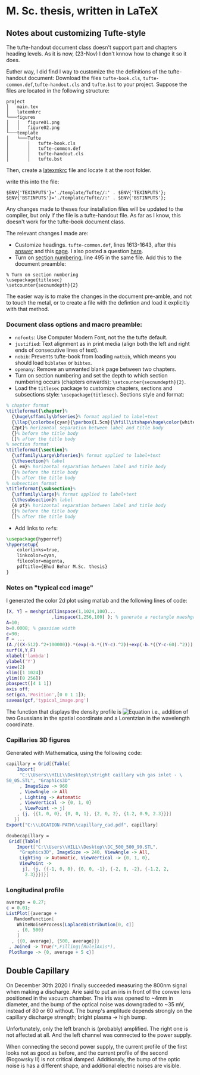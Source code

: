 # M. Sc. thesis, written in LaTeX

## Notes about customizing Tufte-style
The tufte-handout document class doesn't support part and chapters heading levels. As it is now, (23-Nov) I don't knnow how to change it so it does.

Euther way, I did find I way to customize the the definitions of the tufte-handout document:
Download the files `tufte-book.cls`, `tufte-common.def`,`tufte-handout.cls` and `tufte.bst` to your project. Suppose the files are located in the following structure:
```
project
│   main.tex
│   latexmkrc     
└───figures
│   │   figure01.png
│   │   figure02.png
└───template
│   └───Tufte
│       │   tufte-book.cls
│       │   tufte-common.def
│       │   tufte-handout.cls
│       │   tufte.bst
```

Then, create a [latexmkrc](https://www.overleaf.com/learn/latex/Questions/I%20have%20a%20lot%20of%20.cls,%20.sty,%20.bst%20files,%20and%20I%20want%20to%20put%20them%20in%20a%20folder%20to%20keep%20my%20project%20uncluttered.%20But%20my%20project%20is%20not%20finding%20them%20to%20compile%20correctly) file and locate it at the root folder.

write this into the file:
```
$ENV{'TEXINPUTS'}='./template/Tufte//:' . $ENV{'TEXINPUTS'};
$ENV{'BSTINPUTS'}='./template/Tufte//:' . $ENV{'BSTINPUTS'};
```
Any changes made to theses four installation files will be updated to the compiler, but only if the file is a tufte-handout file. As far as I know, this doesn't work for the tufte-book document class.

The relevant changes I made are:
 - Customize headings. `tufte-common.def`, lines 1613-1643, after this [answer](https://tex.stackexchange.com/a/96125) and this [page](https://www.overleaf.com/learn/latex/Sections_and_chapters#Customize_chapters_and_sections). I also posted a question [here](https://latex.org/forum/viewtopic.php?f=48&t=33875).
 - Turn on [section numbering](https://www.overleaf.com/learn/latex/Sections_and_chapters#Document_Sectioning), line 495 in the same file. Add this to the document preamble:
 ```
 % Turn on section numbering
\usepackage{titlesec}
\setcounter{secnumdepth}{2}
 ```

The easier way is to make the changes in the document pre-amble, and not to touch the metal, or to create a file with the defintion and load it explicitly with that method.

### Document class options and macro preamble:
- `nofonts`: Use Computer Modern Font, not the the tufte default.
- `justified`: Text alignment as in print media (align both the left and right ends of consecutive lines of text).
- `nobib`: Prevents tufte-book from loading `natbib`, which means you should load `biblatex` or `bibtex`.
- `openany`: Remove an unwanted blank page between two chapters.
- Turn on section numbering and set the depth to which section numbering occurs (chapters onwards): `\setcounter{secnumdepth}{2}`.
- Load the `titlesec` package to customize chapters, sections and subsections style: `\usepackage{titlesec}`.
Sections style and format:
```tex
% chapter format
\titleformat{\chapter}%
  {\huge\sffamily\bfseries}% format applied to label+text
  {\llap{\colorbox{cyan}{\parbox{1.5cm}{\hfill\itshape\huge\color{white}\thechapter}}}}% label
  {2pt}% horizontal separation between label and title body
  {}% before the title body
  []% after the title body
% section format
\titleformat{\section}%
  {\sffamily\Large\bfseries}% format applied to label+text
  {\thesection}% label
  {1 em}% horizontal separation between label and title body
  {}% before the title body
  []% after the title body
% subsection format
\titleformat{\subsection}%
  {\sffamily\large}% format applied to label+text
  {\thesubsection}% label
  {4 pt}% horizontal separation between label and title body
  {}% before the title body
  []% after the title body
```

- Add links to `ref`s:
```tex
\usepackage{hyperref}
\hypersetup{
    colorlinks=true,
    linkcolor=cyan,
    filecolor=magenta,
    pdftitle={Ehud Behar M.Sc. thesis}
}
```


### Notes on "typical ccd image"
I generated the color 2d plot using matlab and the following lines of code:
```matlab
[X, Y] = meshgrid(linspace(1,1024,100)...
                 ,linspace(1,256,100) ); % generate a rectangle maeshgrid
A=10;
b=0.0008; % gausiian width
c=90;
F = ...
(A./((X-512).^2+100000)).*(exp(-b.*((Y-c).^2))+exp(-b.*((Y-c-60).^2)));
surf(X,Y,F)
xlabel('lambda')
ylabel('Y')
view(2)
xlim([1 1024])
ylim([0 256])
pbaspect([4 1 1])
axis off;
set(gca,'Position',[0 0 1 1]);
saveas(gcf,'typical_image.png')
```
The function that displays the density profile is
![Equation](https://i.ibb.co/RbssSnx/png.png) i.e., addition of two Gaussians in the spatial coordinate and a Lorentzian in the wavelength coordinate.

### Capillaries 3D figures
Generated with Mathematica, using the following code:
```mathematica
capillary = Grid[{Table[
    Import[
     "C:\\Users\\HILL\\Desktop\\stright caillary wih gas inlet - \
50_05.STL", "Graphics3D"
     , ImageSize -> 960
     , ViewAngle -> All
     , Lighting -> Automatic
     , ViewVertical -> {0, 1, 0}
     , ViewPoint -> j]
    , {j, {{1, 0, 0}, {0, 0, 1}, {2, 0, 2}, {1.2, 0.9, 2.3}}}]
   }]
Export["C:\\LOCATION-PATH\\capillary_cad.pdf", capillary]

doubecapillary = 
 Grid[{Table[
    Import["C:\\Users\\HILL\\Desktop\\DC_500_500_90.STL", 
     "Graphics3D", ImageSize -> 240, ViewAngle -> All, 
     Lighting -> Automatic, ViewVertical -> {0, 1, 0}, 
     ViewPoint -> 
      j], {j, {{-1, 0, 0}, {0, 0, -1}, {-2, 0, -2}, {-1.2, 2, 
       2.3}}}]}]
```

### Longitudinal profile
```mathematica
average = 0.27;
c = 0.01;
ListPlot[{average +
   RandomFunction[
    WhiteNoiseProcess[LaplaceDistribution[0, c]]
    , {0, 500}
    ]
  , {{0, average}, {500, average}}}
 , Joined -> True(*,Filling\[Rule]Axis*),
 PlotRange -> {0, average + 5 c}]
```

## Double Capillary
On December 30th 2020 I finally succeeded measuring the 800nm signal when making a discharge. Arie said to put an iris in front of the convex lens positioned in the vacuum chamber. The iris was opened to ~4mm in diameter, and the bump of the optical noise was downgraded to ~35 mV, instead of 80 or 60 without. The bump's amplitude depends strongly on the capillary discharge strength; bright plasma -> high bump.

Unfortunately, only the left branch is (probably) amplified. The right one is not affected at all. And the left channel was connected to the power supply.

When connecting the second power supply, the current profile of the first looks not as good as before, and the current profile of the second (Rogowsky II) is not critical damped. Additionaly, the bump of the optic noise is has a different shape, and additional electric noises are visible.
